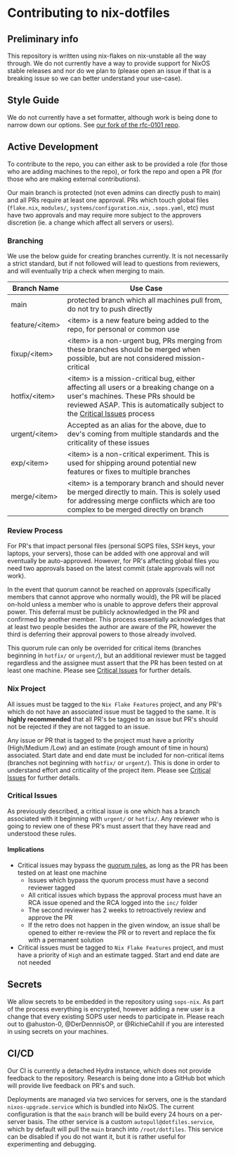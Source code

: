 # Contributing to nix-dotfiles

## Preliminary info

This repository is written using nix-flakes on nix-unstable all the way
through. We do not currently have a way to provide support for NixOS stable
releases and nor do we plan to (please open an issue if that
is a breaking issue so we can better understand your use-case).

## Style Guide

We do not currently have a set formatter, although work is being done to
narrow down our options. See
[our fork of the rfc-0101 repo](https://github.com/RAD-Development/rfc-0101).

## Active Development

To contribute to the repo, you can either ask to be provided a role
(for those who are adding machines to the repo), or fork the repo and open a PR
(for those who are making external contributions).

Our main branch is protected (not even admins can directly push to main) and
all PRs require at least one approval. PRs which touch global files
(`flake.nix`, `modules/`, `systems/configuration.nix`, `.sops.yaml`, etc)
must have two approvals and may require more subject to the approvers discretion
(ie. a change which affect all servers or users).

### Branching

We use the below guide for creating branches currently. It is not necessarily
a strict standard, but if not followed will lead to questions from reviewers,
and will eventually trip a check when merging to main.

<!--
Need to figure out how to make markdownlint ignore tables. I know its possible
but I cannot be bothered rn
-->

| Branch Name      | Use Case                                                                                                                                                                             |
|------------------|--------------------------------------------------------------------------------------------------------------------------------------------------------------------------------------|
| main             | protected branch which all machines pull from, do not try to push directly                                                                                                            |
| feature/\<item\> | \<item\> is a new feature being added to the repo, for personal or common use                                                                                                        |
| fixup/\<item\>   | \<item\> is a non-urgent bug, PRs merging from these branches should be merged when possible, but are not considered mission-critical                                                |
| hotfix/\<item\>  | \<item\> is a mission-critical bug, either affecting all users or a breaking change on a user's machines. These PRs should be reviewed ASAP. This is automatically subject to the [Critical Issues](#critical-issues) process                                          |
| urgent/\<item\>  | Accepted as an alias for the above, due to dev's coming from multiple standards and the criticality of these issues                                                                  |
| exp/\<item\>     | \<item\> is a non-critical experiment. This is used for shipping around potential new features or fixes to multiple branches                                                         |
| merge/\<item\>   | \<item\> is a temporary branch and should never be merged directly to main. This is solely used for addressing merge conflicts which are too complex to be merged directly on branch |

### Review Process

For PR's that impact personal files (personal SOPS files, SSH keys, your laptops,
your servers), those can be added with one approval and will eventually be
auto-approved. However, for PR's affecting global files you need two
approvals based on the latest commit (stale approvals will not work).

In the event that quorum cannot be reached on approvals (specifically members
that cannot approve who normally would), the PR will be placed on-hold unless
a member who is unable to approve defers their approval power. This deferral
must be publicly acknowledged in the PR and confirmed by another member.
This process essentially acknowledges that at least two people besides the
author are aware of the PR, however the third is deferring their approval powers
to those already involved.

This quorum rule can only be overrided for critical items (branches beginning
in `hotfix/` or `urgent/`), but an additional reviewer must be tagged regardless
and the assignee must assert that the PR has been tested on at least one
machine. Please see [Critical Issues](#critical-issues) for further details.

### Nix Project

All issues must be tagged to the `Nix Flake Features` project, and any PR's
which do not have an associated issue must be tagged to the same. It is
**highly recommended** that all PR's be tagged to an issue but PR's should
not be rejected if they are not tagged to an issue.

Any issue or PR that is tagged to the project must have a priority (High/Medium
/Low) and an estimate (rough amount of time in hours) associated. Start date
and end date must be included for non-critical items (branches not beginning
with `hotfix/` or `urgent/`). This is done in order to understand effort and
criticality of the project item. Please see [Critical Issues](#critical-issues)
for further details.

### Critical Issues

As previously described, a critical issue is one which has a branch associated
with it beginning with `urgent/` or `hotfix/`. Any reviewer who is going to
review one of these PR's must assert that they have read and understood these
rules.

#### Implications

- Critical issues may bypass the [quorum rules](#review-process), as long as the
  PR has been tested on at least one machine
  - Issues which bypass the quorum process must have a second reviewer tagged
  - All critical issues which bypass the approval process must have an RCA issue
    opened and the RCA logged into the `inc/` folder
  - The second reviewer has 2 weeks to retroactively review and approve the PR
  - If the retro does not happen in the given window, an issue shall be opened
    to either re-review the PR or to revert and replace the fix with a 
    permanent solution
- Critical issues must be tagged to `Nix Flake Features` project, and must have
  a priority of `High` and an estimate tagged. Start and end date are not needed

## Secrets

We allow secrets to be embedded in the repository using `sops-nix`. As part of
the process everything is encrypted, however adding a new user is a change
that every existing SOPS user needs to participate in. Please reach out to
@ahuston-0, @DerDennnisOP, or @RichieCahill if you are interested
in using secrets on your machines.

## CI/CD

Our CI is currently a detached Hydra instance, which does not provide
feedback to the repository. Research is being done into a GitHub bot which will
provide live feedback on PR's and such.

Deployments are managed via two services for servers, one is the standard
`nixos-upgrade.service` which is bundled into NixOS. The current configuration
is that the `main` branch will be build every 24 hours on a per-server basis.
The other service is a custom `autopull@dotfiles.service`, which by default
will pull the `main` branch into `/root/dotfiles`. This service can be disabled
if you do not want it, but it is rather useful for experimenting and debugging.
